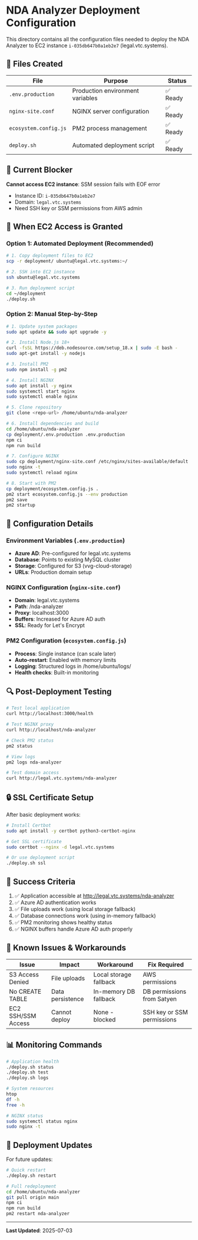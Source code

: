 # NDA Analyzer Deployment Configuration

This directory contains all the configuration files needed to deploy the NDA Analyzer to EC2 instance `i-035db647b0a1eb2e7` (legal.vtc.systems).

## 📁 Files Created

| File | Purpose | Status |
|------|---------|--------|
| `.env.production` | Production environment variables | ✅ Ready |
| `nginx-site.conf` | NGINX server configuration | ✅ Ready |
| `ecosystem.config.js` | PM2 process management | ✅ Ready |
| `deploy.sh` | Automated deployment script | ✅ Ready |

## 🚫 Current Blocker

**Cannot access EC2 instance**: SSM session fails with EOF error
- Instance ID: `i-035db647b0a1eb2e7`
- Domain: `legal.vtc.systems`
- Need SSH key or SSM permissions from AWS admin

## 🚀 When EC2 Access is Granted

### Option 1: Automated Deployment (Recommended)

```bash
# 1. Copy deployment files to EC2
scp -r deployment/ ubuntu@legal.vtc.systems:~/

# 2. SSH into EC2 instance
ssh ubuntu@legal.vtc.systems

# 3. Run deployment script
cd ~/deployment
./deploy.sh
```

### Option 2: Manual Step-by-Step

```bash
# 1. Update system packages
sudo apt update && sudo apt upgrade -y

# 2. Install Node.js 18+
curl -fsSL https://deb.nodesource.com/setup_18.x | sudo -E bash -
sudo apt-get install -y nodejs

# 3. Install PM2
sudo npm install -g pm2

# 4. Install NGINX
sudo apt install -y nginx
sudo systemctl start nginx
sudo systemctl enable nginx

# 5. Clone repository
git clone <repo-url> /home/ubuntu/nda-analyzer

# 6. Install dependencies and build
cd /home/ubuntu/nda-analyzer
cp deployment/.env.production .env.production
npm ci
npm run build

# 7. Configure NGINX
sudo cp deployment/nginx-site.conf /etc/nginx/sites-available/default
sudo nginx -t
sudo systemctl reload nginx

# 8. Start with PM2
cp deployment/ecosystem.config.js .
pm2 start ecosystem.config.js --env production
pm2 save
pm2 startup
```

## 🔧 Configuration Details

### Environment Variables (`.env.production`)
- **Azure AD**: Pre-configured for legal.vtc.systems
- **Database**: Points to existing MySQL cluster
- **Storage**: Configured for S3 (vvg-cloud-storage)
- **URLs**: Production domain setup

### NGINX Configuration (`nginx-site.conf`)
- **Domain**: legal.vtc.systems
- **Path**: /nda-analyzer
- **Proxy**: localhost:3000
- **Buffers**: Increased for Azure AD auth
- **SSL**: Ready for Let's Encrypt

### PM2 Configuration (`ecosystem.config.js`)
- **Process**: Single instance (can scale later)
- **Auto-restart**: Enabled with memory limits
- **Logging**: Structured logs in /home/ubuntu/logs/
- **Health checks**: Built-in monitoring

## 🔍 Post-Deployment Testing

```bash
# Test local application
curl http://localhost:3000/health

# Test NGINX proxy
curl http://localhost/nda-analyzer

# Check PM2 status
pm2 status

# View logs
pm2 logs nda-analyzer

# Test domain access
curl http://legal.vtc.systems/nda-analyzer
```

## 🔒 SSL Certificate Setup

After basic deployment works:

```bash
# Install Certbot
sudo apt install -y certbot python3-certbot-nginx

# Get SSL certificate
sudo certbot --nginx -d legal.vtc.systems

# Or use deployment script
./deploy.sh ssl
```

## 🎯 Success Criteria

1. ✅ Application accessible at http://legal.vtc.systems/nda-analyzer
2. ✅ Azure AD authentication works
3. ✅ File uploads work (using local storage fallback)
4. ✅ Database connections work (using in-memory fallback)
5. ✅ PM2 monitoring shows healthy status
6. ✅ NGINX buffers handle Azure AD auth properly

## 🚨 Known Issues & Workarounds

| Issue | Impact | Workaround | Fix Required |
|-------|---------|------------|--------------|
| S3 Access Denied | File uploads | Local storage fallback | AWS permissions |
| No CREATE TABLE | Data persistence | In-memory DB fallback | DB permissions from Satyen |
| EC2 SSH/SSM Access | Cannot deploy | None - blocked | SSH key or SSM permissions |

## 📊 Monitoring Commands

```bash
# Application health
./deploy.sh status
./deploy.sh test
./deploy.sh logs

# System resources
htop
df -h
free -h

# NGINX status
sudo systemctl status nginx
sudo nginx -t
```

## 🔄 Deployment Updates

For future updates:

```bash
# Quick restart
./deploy.sh restart

# Full redeployment
cd /home/ubuntu/nda-analyzer
git pull origin main
npm ci
npm run build
pm2 restart nda-analyzer
```

---

**Last Updated**: 2025-07-03
